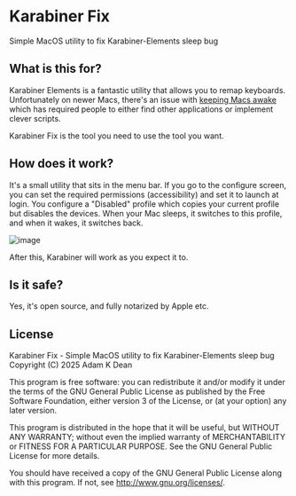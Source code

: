 # Karabiner Fix

Simple MacOS utility to fix Karabiner-Elements sleep bug

## What is this for?

Karabiner Elements is a fantastic utility that allows you to remap keyboards. Unfortunately on newer Macs, there's an issue with [keeping Macs awake](https://github.com/pqrs-org/Karabiner-Elements/issues/2880) which has required people to either find other applications or implement clever scripts.

Karabiner Fix is the tool you need to use the tool you want.

## How does it work?

It's a small utility that sits in the menu bar. If you go to the configure screen, you can set the required permissions (accessibility) and set it to launch at login. You configure a "Disabled" profile which copies your current profile but disables the devices. When your Mac sleeps, it switches to this profile, and when it wakes, it switches back.

![image](https://github.com/user-attachments/assets/55a94cc0-8c0d-4ba4-989b-450da2bed91e)

After this, Karabiner will work as you expect it to.

## Is it safe?

Yes, it's open source, and fully notarized by Apple etc.

## License

Karabiner Fix - Simple MacOS utility to fix Karabiner-Elements sleep bug
Copyright (C) 2025 Adam K Dean

This program is free software: you can redistribute it and/or modify
it under the terms of the GNU General Public License as published by
the Free Software Foundation, either version 3 of the License, or
(at your option) any later version.

This program is distributed in the hope that it will be useful,
but WITHOUT ANY WARRANTY; without even the implied warranty of
MERCHANTABILITY or FITNESS FOR A PARTICULAR PURPOSE. See the
GNU General Public License for more details.

You should have received a copy of the GNU General Public License
along with this program. If not, see <http://www.gnu.org/licenses/>.

